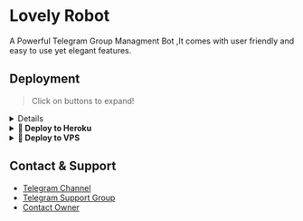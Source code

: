 </p>
    
# Lovely Robot
A Powerful Telegram Group Managment Bot ,It comes with  user friendly and easy to use yet elegant features.

## Deployment

> Click on buttons to expand!
<details>

    
> You'll need a [API_ID](https://Official-afk-xD.gitbook.io/LOVELY-Robot/vars/mandatory-vars#1.-api_id) & [API_HASH](https://Official-afk-xD.gitbook.io/Lovely-Robot/vars/mandatory-vars#2.-api_hash) in order. 
> Always remeber to use good API combo else your account could be deleted.

</details>

<details>
<summary><b>🔗 Deploy to Heroku</b></summary>
<br>
https://railway.app/new/template?template=https://github.com/Official-afk-xD/Lovely-Robot
> Heroku has two vars[ HEROKU_API_KEY & HEROKU_APP_NAME ] for Updater to work. 
> By setting those two vars you can get logs of your heroku app, set var, edit var, delete vars , check dyno usage and update bot. 
> Those two vars are not Mandatory! You can leave them blank too. 
    
<h4>Click the button below to deploy LOVELY on Heroku!</h4>    
<p><a href="https://vegetaxd.me/lovely"><img src="https://img.shields.io/badge/Deploy%20To%20Heroku-green?style=for-the-badge&logo=heroku" width="200""/></a></p>
    
</details>

<details>
<summary><b>🔗 Deploy to VPS</b></summary>
<br>

> Checkout [Docs](https://Official-afk-xD.gitbook.io/lovely-robot/deployment/local-hosting-or-vps) for Detailed Explanation on VPS Deploy



> Support Group ? [Watch Tutorial](https://t.me/Blaze_Support/2275)
</details>

## Contact & Support

- [Telegram Channel](https://t.me/the_Blaze_Network)
- [Telegram Support Group](https://t.me/Blaze_support)
- [Contact Owner](https://t.me/log_afk)
